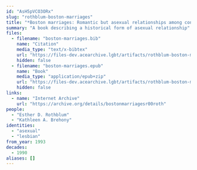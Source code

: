 ```yaml
---
id: "AsH5pVCO3ORx"
slug: "rothblum-boston-marriages"
title: "*Boston marriages: Romantic but asexual relationships among contemporary lesbians*"
summary: "A book describing a historical form of asexual relationship"
files:
  - filename: "boston-marriages.bib"
    name: "Citation"
    media_type: "text/x-bibtex"
    url: "https://files-dev.acearchive.lgbt/artifacts/rothblum-boston-marriages/boston-marriages.bib"
    hidden: false
  - filename: "boston-marriages.epub"
    name: "Book"
    media_type: "application/epub+zip"
    url: "https://files-dev.acearchive.lgbt/artifacts/rothblum-boston-marriages/boston-marriages.epub"
    hidden: false
links:
  - name: "Internet Archive"
    url: "https://archive.org/details/bostonmarriagesr00roth"
people:
  - "Esther D. Rothblum"
  - "Kathleen A. Brehony"
identities:
  - "asexual"
  - "lesbian"
from_year: 1993
decades:
  - 1990
aliases: []
---
```

